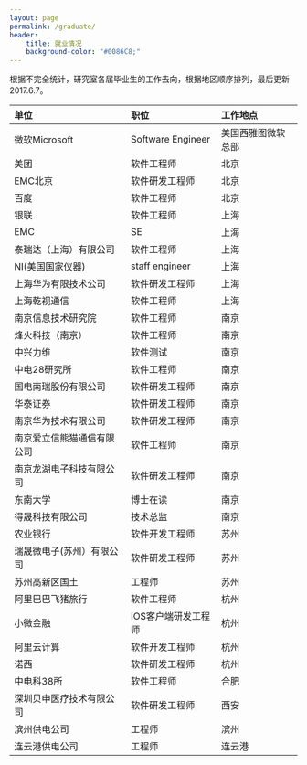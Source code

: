 ```yaml
---
layout: page
permalink: /graduate/
header:
    title: 就业情况
    background-color: "#0086C8;"
---
```


根据不完全统计，研究室各届毕业生的工作去向，根据地区顺序排列，最后更新2017.6.7。

|单位|职位|工作地点|
|:---|:---|:---|
|微软Microsoft |Software Engineer|美国西雅图微软总部|
|美团|软件工程师|北京|
|EMC北京|软件研发工程师|北京|
|百度|软件工程师|北京|
|银联|软件工程师|上海|
|EMC|SE|上海|
|泰瑞达（上海）有限公司|软件工程师|上海|
|NI(美国国家仪器)|staff engineer|上海|
|上海华为有限技术公司|软件研发工程师|上海|
|上海乾视通信|软件工程师|上海|
|南京信息技术研究院|软件工程师|南京|
|烽火科技（南京）|软件工程师|南京|
|中兴力维|软件测试|南京|
|中电28研究所|软件工程师|南京|
|国电南瑞股份有限公司|软件研发工程师|南京|
|华泰证券|软件研发工程师|南京|
|南京华为技术有限公司|软件研发工程师|南京|
|南京爱立信熊猫通信有限公司|软件工程师|南京|
|南京龙湖电子科技有限公司|软件研发工程师|南京|
|东南大学|博士在读|南京|
|得晟科技有限公司|技术总监|南京|
|农业银行|软件开发工程师|苏州|
|瑞晟微电子(苏州）有限公司|软件研发工程师|苏州|
|苏州高新区国土|工程师|苏州|
|阿里巴巴飞猪旅行|软件工程师|杭州|
|小微金融|IOS客户端研发工程师|杭州|
|阿里云计算|软件开发工程师|杭州|
|诺西|软件研发工程师|杭州|
|中电科38所|软件工程师|合肥|
|深圳贝申医疗技术有限公司|软件研发工程师|西安|
|滨州供电公司|工程师|滨州|
|连云港供电公司|工程师|连云港|

